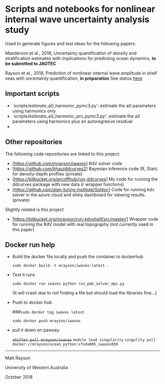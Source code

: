 # Scripts and notebooks for nonlinear internal wave uncertainty analysis study

Used to generate figures and test ideas for the following papers:

Manderson et al., 2018, Uncertainty quantification of density and stratification estimates with implications for predicting ocean dynamics, **to be submitted to JAOTEC**

Rayson et al., 2018, Prediction of nonlinear internal wave amplitude in shelf seas with uncertainty quantification, **in preparation**
See status [here](https://github.com/mrayson/kdv_uncertainty/blob/master/paper-status.md): 

## Important scripts

 - `scripts/estimate_a0_harmonic_pymc3.py': estimate the a0 parameters using harmonics only
 - `scripts/estimate_a0_harmonic_arn_pymc3.py': estimate the a0 parameters using harmonics plus an autoregresive residual
 - 

## Other repositories

The following code repositories are linked to this project:

- [https://github.com/mrayson/iwaves] KdV solver code
- [https://github.com/hhau/ddcurves2] Bayesian inference code (R, Stan) for density-depth profiles (private)
- [https://bitbucket.org/arcoffhub/run-ddcurves] My code for running the ddcurves package with new data (r wrapper functions)
- [https://github.com/alan-turing-institute/Soliton] Code for running kdv solver in the azure cloud and shiny dashboard for viewing results. (private)

Slightly related is this project

- [https://bitbucket.org/mrayson/run-kdvshelf/src/master/] Wrapper code for running the KdV model with real topography (not currently used in this paper)

## Docker run help

 - Build the docker file locally and push the container to dockerhub

    `sudo docker build -t mrayson/iwaves:latest .`

 - Test it runs

    `sudo docker run iwaves python run_pde_solver_mpi.py`
    
    (It will crash due to not finding a file but should load the libraries fine...)

 - Push to docker hub   
    
    ###`sudo docker tag iwaves latest`
    
    `sudo docker push mrayson/iwaves`
 
 - pull it down on pawsey:
     
     ~~`shifter pull mrayson/iwaves`~~
     `module load singularity`
     `singulity pull docker://mrayson/ocean_python:sfoda005_iwaves050`

---

Matt Rayson

University of Western Australia

October 2018



